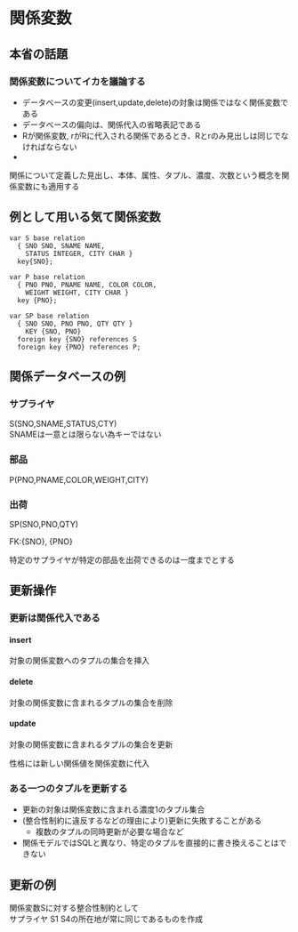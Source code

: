 # 関係変数
## 本省の話題
### 関係変数についてイカを議論する
- データベースの変更(insert,update,delete)の対象は関係ではなく関係変数である
- データベースの偏向は、関係代入の省略表記である
- Rが関係変数, rがRに代入される関係であるとき、Rとrのみ見出しは同じでなければならない
- 
 関係について定義した見出し、本体、属性、タプル、濃度、次数という概念を関係変数にも適用する

## 例として用いる気て関係変数

```
var S base relation
  { SNO SNO, SNAME NAME,
    STATUS INTEGER, CITY CHAR }
  key{SNO};
```

```
var P base relation
  { PNO PNO, PNAME NAME, COLOR COLOR,
    WEIGHT WEIGHT, CITY CHAR }
  key {PNO};
```

```
var SP base relation
  { SNO SNO, PNO PNO, QTY QTY }
    KEY {SNO, PNO}
  foreign key {SNO} references S
  foreign key {PNO} references P;
```

## 関係データベースの例
### サプライヤ
S(SNO,SNAME,STATUS,CTY)  
SNAMEは一意とは限らない為キーではない

### 部品
P(PNO,PNAME,COLOR,WEIGHT,CITY)

### 出荷
SP(SNO,PNO,QTY)

FK:{SNO}, {PNO}

特定のサプライヤが特定の部品を出荷できるのは一度までとする

## 更新操作
### 更新は関係代入である
#### insert
対象の関係変数へのタプルの集合を挿入
#### delete
対象の関係変数に含まれるタプルの集合を削除
#### update
対象の関係変数に含まれるタプルの集合を更新

性格には新しい関係値を関係変数に代入

### ある一つのタプルを更新する
- 更新の対象は関係変数に含まれる濃度1のタプル集合
- (整合性制約に違反するなどの理由により)更新に失敗することがある
  - 複数のタプルの同時更新が必要な場合など
- 関係モデルではSQLと異なり、特定のタプルを直接的に書き換えることはできない

## 更新の例
関係変数Sに対する整合性制約として  
サプライヤ S1 S4の所在地が常に同じであるものを作成
